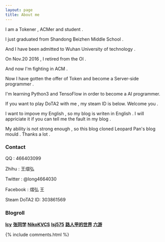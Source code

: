 ```yaml
---
layout: page
title: About me
---
```


<link rel="stylesheet" href="../css/buttons.css">

I am a Tokener , ACMer and student .

<p>

I just graduated from Shandong Beizhen Middle School .

<p>

And I have been admitted to Wuhan University of technology .

<p>

On Nov.20 2016 , I retired from the OI .

<p>

And now I'm fighting in ACM .

<p>
  
Now I have gotten the offer of Token and become a Server-side programmer .

<p>

I'm learning Python3 and TensoFlow in order to become a AI programmer.

<p>

If you want to play DoTA2 with me , my steam ID is below. Welcome you .

<p>

I want to impove my English , so my blog is writen in English . I will appriciate it if you can tell me the fault in my blog .

<p>

My ability is not strong enough , so this blog cloned Leopard Pan's blog mould . Thanks a lot .

<p>

<h3> Contact </h3>

<p>

QQ : 466403099

<p>

Zhihu : 王熠弘

<p>

Twitter : @long4664030

<p>

Facebook : 熠弘 王

<p>

Steam DoTA2 ID: 303861569

<p>

<!--<h3> My Skills </h3>

<img src="https://darkkris.github.io/images/about/skill.png">-->

<h3> Blogroll </h3>

<p>

<a href="http://whutlcy.cn/Blog/" class="button button-rounded"><strong>lcy</strong></a>
<a href="http://blog.zhangone.top/" class="button button-rounded"><strong>张同学</strong></a>
<a href="https://nikokvcs.github.io/" class="button button-rounded" ><strong>NikoKVCS</strong></a>
<a href="https://lsj575.github.io/" class="button button-rounded" ><strong>lsj575</strong></a>
<a href="http://untitled.pw/" class="button button-rounded" ><strong>路人甲的世界</strong></a>
<a href="https://liuyousama.github.io" class="button button-rounded"><strong>六游</strong></a>

<p>

{% include comments.html %}



